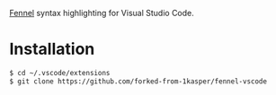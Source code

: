 [Fennel](https://fennel-lang.org/) syntax highlighting for Visual Studio Code.

# Installation

```bash
$ cd ~/.vscode/extensions
$ git clone https://github.com/forked-from-1kasper/fennel-vscode
```
